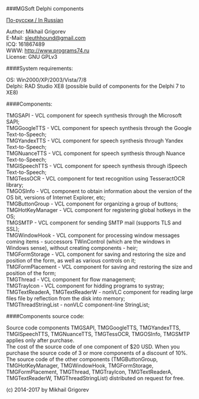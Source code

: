 ###MGSoft Delphi components

[По-русски / In Russian](README.ru.md)

Author:		Mikhail Grigorev<br>
E-Mail:		sleuthhound@gmail.com<br>
ICQ:		161867489<br>
WWW:		http://www.programs74.ru<br>
License:	GNU GPLv3<br>

####System requirements:

OS:		Win2000/XP/2003/Vista/7/8<br>
Delphi:		RAD Studio XE8 (possible build of components for the Delphi 7 to XE8)<br>

####Components:

TMGSAPI - VCL component for speech synthesis through the Microsoft SAPI;<br>
TMGGoogleTTS - VCL component for speech synthesis through the Google Text-to-Speech;<br>
TMGYandexTTS - VCL component for speech synthesis through Yandex Text-to-Speech;<br>
TMGNuanceTTS - VCL component for speech synthesis through Nuance Text-to-Speech;<br>
TMGISpeechTTS - VCL component for speech synthesis through iSpeech Text-to-Speech;<br>
TMGTessOCR - VCL component for text recognition using TesseractOCR library;<br>
TMGOSInfo - VCL component to obtain information about the version of the OS bit, versions of Internet Explorer, etc;<br>
TMGButtonGroup - VCL component for organizing a group of buttons;<br>
TMGHotKeyManager - VCL component for registering global hotkeys in the OS;<br>
TMGSMTP - VCL component for sending SMTP mail (supports TLS and SSL);<br>
TMGWindowHook - VCL component for processing window messages coming items - successors TWinControl (which are the windows in Windows sense), without creating components - heir;<br>
TMGFormStorage - VCL component for saving and restoring the size and position of the form, as well as various controls on it;<br>
TMGFormPlacement - VCL component for saving and restoring the size and position of the form;<br>
TMGThread - VCL component for flow management;<br>
TMGTrayIcon - VCL component for hidding programs to systray;<br>
TMGTextReaderA, TMGTextReaderW - nonVLC component for reading large files file by reflection from the disk into memory;<br>
TMGThreadStringList - nonVLC component-line StringList;<br>

####Components source code:

Source code components TMGSAPI, TMGGoogleTTS, TMGYandexTTS, TMGISpeechTTS, TMGNuanceTTS, TMGTessOCR, TMGOSInfo, TMGSMTP applies only after purchase.<br>
The cost of the source code of one component of $20 USD. When you purchase the source code of 3 or more components of a discount of 10%.<br>
The source code of the other components (TMGButtonGroup, TMGHotKeyManager, TMGWindowHook, TMGFormStorage, TMGFormPlacement, TMGThread, TMGTrayIcon, TMGTextReaderA, TMGTextReaderW, TMGThreadStringList) distributed on request for free.<br>

(c) 2014-2017 by Mikhail Grigorev
